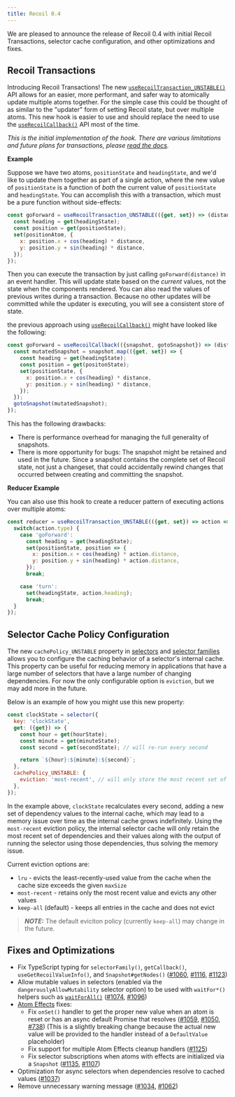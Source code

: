 ```yaml
---
title: Recoil 0.4
---
```


We are pleased to announce the release of Recoil 0.4 with initial Recoil Transactions, selector cache configuration, and other optimizations and fixes.

## Recoil Transactions

Introducing Recoil Transactions!  The new [`useRecoilTransaction_UNSTABLE()`](/docs/api-reference/core/useRecoilTransaction) API allows for an easier, more performant, and safer way to atomically update multiple atoms together.  For the simple case this could be thought of as similar to the "updater" form of setting Recoil state, but over multiple atoms.  This new hook is easier to use and should replace the need to use the [`useRecoilCallback()`](/docs/api-reference/core/useRecoilCallback) API most of the time.

*This is the initial implementation of the hook.  There are various limitations and future plans for transactions, please [read the docs](/docs/api-reference/core/useRecoilTransaction#current-limitations-and-future-vision).*

**Example**

Suppose we have two atoms, `positionState` and `headingState`, and we'd like to update them together as part of a single action, where the new value of `positionState` is a function of *both* the current value of `positionState` and `headingState`.  You can accomplish this with a transaction, which must be a pure function without side-effects:

```jsx
const goForward = useRecoilTransaction_UNSTABLE(({get, set}) => (distance) => {
  const heading = get(headingState);
  const position = get(positionState);
  set(positionAtom, {
    x: position.x + cos(heading) * distance,
    y: position.y + sin(heading) * distance,
  });
});
```

Then you can execute the transaction by just calling `goForward(distance)` in an event handler.  This will update state based on the *current* values, not the state when the components rendered.  You can also read the values of previous writes during a transaction.  Because no other updates will be committed while the updater is executing, you will see a consistent store of state.

the previous approach using [`useRecoilCallback()`](/docs/api-reference/core/useRecoilCallback) might have looked like the following:

```jsx
const goForward = useRecoilCallback(({snapshot, gotoSnapshot}) => (distance) => {
  const mutatedSnapshot = snapshot.map(({get, set}) => {
    const heading = get(headingState);
    const position = get(positonState);
    set(positionState, {
      x: position.x + cos(heading) * distance,
      y: position.y + sin(heading) * distance,
    });
  });
  gotoSnapshot(mutatedSnapshot);
});
```

This has the following drawbacks:
* There is performance overhead for managing the full generality of snapshots.
* There is more opportunity for bugs:  The snapshot might be retained and used in the future.  Since a snapshot contains the complete set of Recoil state, not just a changeset, that could accidentally rewind changes that occurred between creating and committing the snapshot.

**Reducer Example**

You can also use this hook to create a reducer pattern of executing actions over multiple atoms:

```jsx
const reducer = useRecoilTransaction_UNSTABLE(({get, set}) => action => {
  switch(action.type) {
    case 'goForward':
      const heading = get(headingState);
      set(positionState, position => {
        x: position.x + cos(heading) * action.distance,
        y: position.y + sin(heading) * action.distance,
      });
      break;

    case 'turn':
      set(headingState, action.heading);
      break;
  }
});
```

## Selector Cache Policy Configuration

The new `cachePolicy_UNSTABLE` property in [selectors](/docs/api-reference/core/selector) and [selector families](/docs/api-reference/utils/selectorFamily) allows you to configure the caching behavior of a selector's internal cache. This property can be useful for reducing memory in applications that have a large number of selectors that have a large number of changing dependencies. For now the only configurable option is `eviction`, but we may add more in the future.

Below is an example of how you might use this new property:

```jsx
const clockState = selector({
  key: 'clockState',
  get: ({get}) => {
    const hour = get(hourState);
    const minute = get(minuteState);
    const second = get(secondState); // will re-run every second

    return `${hour}:${minute}:${second}`;
  },
  cachePolicy_UNSTABLE: {
    eviction: 'most-recent', // will only store the most recent set of dependencies and their values
  },
});
```

In the example above, `clockState` recalculates every second, adding a new set of dependency values to the internal cache, which may lead to a memory issue over time as the internal cache grows indefinitely. Using the `most-recent` eviction policy, the internal selector cache will only retain the most recent set of dependencies and their values along with the output of running the selector using those dependencies, thus solving the memory issue. 

Current eviction options are:
- `lru` - evicts the least-recently-used value from the cache when the cache size exceeds the given `maxSize`
- `most-recent` - retains only the most recent value and evicts any other values
- `keep-all` (default) - keeps all entries in the cache and does not evict

> **_NOTE:_** The default eviciton policy (currently `keep-all`) may change in the future.

## Fixes and Optimizations

- Fix TypeScript typing for `selectorFamily()`, `getCallback()`, `useGetRecoilValueInfo()`, and `Snapshot#getNodes()` ([#1060](https://github.com/facebookexperimental/Recoil/pull/1060), [#1116](https://github.com/facebookexperimental/Recoil/pull/1116), [#1123](https://github.com/facebookexperimental/Recoil/pull/1123))
- Allow mutable values in selectors (enabled via the `dangerouslyAllowMutability` selector option) to be used with `waitFor*()` helpers such as [`waitForAll()`](/docs/api-reference/utils/waitForAll) ([#1074](https://github.com/facebookexperimental/Recoil/pull/1074), [#1096](https://github.com/facebookexperimental/Recoil/pull/1096))
- [Atom Effects](/docs/guides/atom-effects) fixes:
  - Fix `onSet()` handler to get the proper new value when an atom is reset or has an async default Promise that resolves ([#1059](https://github.com/facebookexperimental/Recoil/pull/1059), [#1050](https://github.com/facebookexperimental/Recoil/pull/1050), [#738](https://github.com/facebookexperimental/Recoil/pull/738)) (This is a slightly breaking change because the actual new value will be provided to the handler instead of a `DefaultValue` placeholder)
  - Fix support for multiple Atom Effects cleanup handlers ([#1125](https://github.com/facebookexperimental/Recoil/pull/1125))
  - Fix selector subscriptions when atoms with effects are initialized via a `Snapshot` ([#1135](https://github.com/facebookexperimental/Recoil/pull/1135), [#1107](https://github.com/facebookexperimental/Recoil/pull/1107))
- Optimization for async selectors when dependencies resolve to cached values ([#1037](https://github.com/facebookexperimental/Recoil/pull/1037))
- Remove unnecessary warning message ([#1034](https://github.com/facebookexperimental/Recoil/pull/1034), [#1062](https://github.com/facebookexperimental/Recoil/pull/1062))
